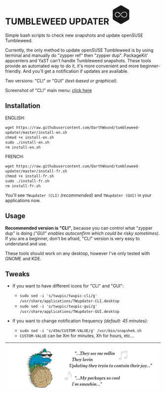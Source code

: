 # TUMBLEWEED UPDATER <img src="images/twupic.png" width="64">

Simple bash scripts to check new snapshots and update openSUSE Tumbleweed.

Currently, the only method to update openSUSE Tumbleweed is by using terminal and manually do "zypper ref" then "zypper dup". PackageKit' appcenters and YaST can't handle Tumbleweed snapshots. These tools provide an automated way to do it, it's more convenient and more beginner-friendly. And you'll get a notification if updates are available.

Two versions: "CLI" or "GUI" _(text-based or graphical)_.

Screenshot of "CLI" main menu: [click here](https://raw.githubusercontent.com/DarthWound/tumbleweed-updater/master/images/twupscreen.png)

## Installation

ENGLISH:
```
wget https://raw.githubusercontent.com/DarthWound/tumbleweed-updater/master/install-en.sh
chmod +x install-en.sh
sudo ./install-en.sh
rm install-en.sh
```

FRENCH:
```
wget https://raw.githubusercontent.com/DarthWound/tumbleweed-updater/master/install-fr.sh
chmod +x install-fr.sh
sudo ./install-fr.sh
rm install-fr.sh
```

You'll see `TWupdater (CLI)` _(recommended)_ and `TWupdater (GUI)` in your applications now.

## Usage

__Recommended version is "CLI"__, because you can control what "zypper dup" is doing _("GUI" enables autoconfirm which could be risky sometimes)_. If you are a beginner, don't be afraid, "CLI" version is very easy to understand and use.

These tools should work on any desktop, however I've only tested with GNOME and KDE.

## Tweaks

- If you want to have different icons for "CLI" and "GUI":
  - `sudo sed -i 's/twupic/twupic-cli/g' /usr/share/applications/TWupdater-CLI.desktop`
  - `sudo sed -i 's/twupic/twupic-gui/g' /usr/share/applications/TWupdater-GUI.desktop`
  
- If you want to change notification frequency _(default: 45 minutes)_:
  - `sudo sed -i 's/45m/CUSTOM-VALUE/g' /usr/bin/snapshek.sh`
  - `CUSTOM-VALUE` can be Xm for minutes, Xh for hours, etc...

---

![fig](images/twupba.png)
